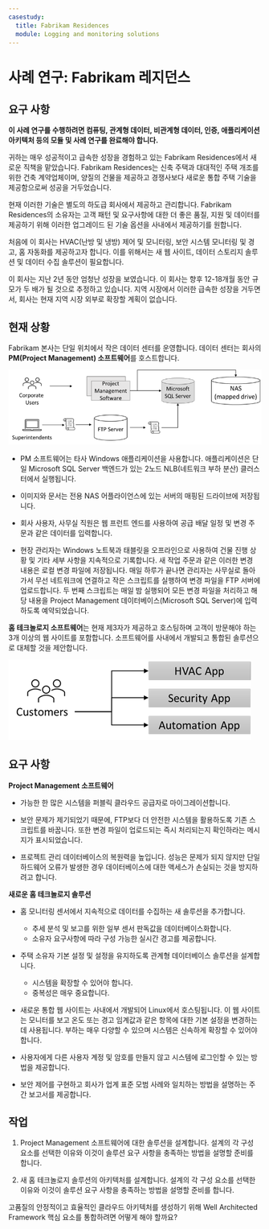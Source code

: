 ```yaml
---
casestudy:
  title: Fabrikam Residences
  module: Logging and monitoring solutions
---
```

# 사례 연구: Fabrikam 레지던스

## 요구 사항

**이 사례 연구를 수행하려면 컴퓨팅, 관계형 데이터, 비관계형 데이터, 인증, 애플리케이션 아키텍처 등의 모듈 및 사례 연구를 완료해야 합니다.**

귀하는 매우 성공적이고 급속한 성장을 경험하고 있는 Fabrikam Residences에서 새로운 직책을 맡았습니다. Fabrikam Residences는 신축 주택과 대대적인 주택 개조를 위한 건축 계약업체이며, 양질의 건물을 제공하고 경쟁사보다 새로운 통합 주택 기술을 제공함으로써 성공을 거두었습니다.  

현재 이러한 기술은 별도의 하도급 회사에서 제공하고 관리합니다. Fabrikam Residences의 소유자는 고객 패턴 및 요구사항에 대한 더 좋은 품질, 지원 및 데이터를 제공하기 위해 이러한 업그레이드 된 기술 옵션을 사내에서 제공하기를 원합니다. 
 
처음에 이 회사는 HVAC(난방 및 냉방) 제어 및 모니터링, 보안 시스템 모니터링 및 경고, 홈 자동화를 제공하고자 합니다. 이를 위해서는 새 웹 사이트, 데이터 스토리지 솔루션 및 데이터 수집 솔루션이 필요합니다.

이 회사는 지난 2년 동안 엄청난 성장을 보였습니다. 이 회사는 향후 12-18개월 동안 규모가 두 배가 될 것으로 추정하고 있습니다. 지역 시장에서 이러한 급속한 성장을 거두면서, 회사는 현재 지역 시장 외부로 확장할 계획이 없습니다.

## 현재 상황

Fabrikam 본사는 단일 위치에서 작은 데이터 센터를 운영합니다. 데이터 센터는 회사의 **PM(Project Management) 소프트웨어**를 호스트합니다.

![Project Management 소프트웨어 아키텍처](media/fabrikam.png)

- PM 소프트웨어는 타사 Windows 애플리케이션을 사용합니다. 애플리케이션은 단일 Microsoft SQL Server 백엔드가 있는 2노드 NLB(네트워크 부하 분산) 클러스터에서 실행됩니다.  

- 이미지와 문서는 전용 NAS 어플라이언스에 있는 서버의 매핑된 드라이브에 저장됩니다.

- 회사 사용자, 사무실 직원은 웹 프런트 엔드를 사용하여 공급 배달 일정 및 변경 주문과 같은 데이터를 입력합니다.

-   현장 관리자는 Windows 노트북과 태블릿을 오프라인으로 사용하여 건물 진행 상황 및 기타 세부 사항을 지속적으로 기록합니다.  새 작업 주문과 같은 이러한 변경 내용은 로컬 변경 파일에 저장됩니다.  매일 하루가 끝나면 관리자는 사무실로 돌아가서 무선 네트워크에 연결하고 작은 스크립트를 실행하여 변경 파일을 FTP 서버에 업로드합니다.  두 번째 스크립트는 매일 밤 실행되어 모든 변경 파일을 처리하고 해당 내용을 Project Management 데이터베이스(Microsoft SQL Server)에 입력하도록 예약되었습니다.

**홈 테크놀로지 소프트웨어**는 현재 제3자가 제공하고 호스팅하며 고객이 방문해야 하는 3개 이상의 웹 사이트를 포함합니다.  소프트웨어를 사내에서 개발되고 통합된 솔루션으로 대체할 것을 제안합니다.

![HVAC, 보안 및 자동화 앱 다이어그램](media/software.png)

## 요구 사항 

**Project Management 소프트웨어**

- 가능한 한 많은 시스템을 퍼블릭 클라우드 공급자로 마이그레이션합니다.

- 보안 문제가 제기되었기 때문에, FTP보다 더 안전한 시스템을 활용하도록 기존 스크립트를 바꿉니다. 또한 변경 파일이 업로드되는 즉시 처리되는지 확인하라는 메시지가 표시되었습니다.

- 프로젝트 관리 데이터베이스의 복원력을 높입니다. 성능은 문제가 되지 않지만 단일 하드웨어 오류가 발생한 경우 데이터베이스에 대한 액세스가 손실되는 것을 방지하려고 합니다.

**새로운 홈 테크놀로지 솔루션**

- 홈 모니터링 센서에서 지속적으로 데이터를 수집하는 새 솔루션을 추가합니다.
  - 추세 분석 및 보고를 위한 일부 센서 판독값을 데이터베이스화합니다.
  - 소유자 요구사항에 따라 구성 가능한 실시간 경고를 제공합니다.
  
- 주택 소유자 기본 설정 및 설정을 유지하도록 관계형 데이터베이스 솔루션을 설계합니다.
  - 시스템을 확장할 수 있어야 합니다.
  - 중복성은 매우 중요합니다.
  
- 새로운 통합 웹 사이트는 사내에서 개발되어 Linux에서 호스팅됩니다.  이 웹 사이트는 모니터를 보고 온도 또는 경고 임계값과 같은 항목에 대한 기본 설정을 변경하는 데 사용됩니다. 부하는 매우 다양할 수 있으며 시스템은 신속하게 확장할 수 있어야 합니다.

-   사용자에게 다른 사용자 계정 및 암호를 만들지 않고 시스템에 로그인할 수 있는 방법을 제공합니다.

- 보안 제어를 구현하고 회사가 업계 표준 모범 사례와 일치하는 방법을 설명하는 주간 보고서를 제공합니다.

## 작업 

1. Project Management 소프트웨어에 대한 솔루션을 설계합니다. 설계의 각 구성 요소를 선택한 이유와 이것이 솔루션 요구 사항을 충족하는 방법을 설명할 준비를 합니다.

2. 새 홈 테크놀로지 솔루션의 아키텍처를 설계합니다. 설계의 각 구성 요소를 선택한 이유와 이것이 솔루션 요구 사항을 충족하는 방법을 설명할 준비를 합니다.

고품질의 안정적이고 효율적인 클라우드 아키텍처를 생성하기 위해 Well Architected Framework 핵심 요소를 통합하려면 어떻게 해야 할까요?

